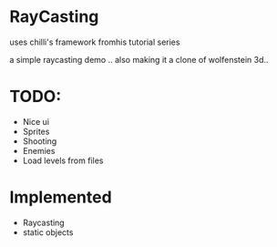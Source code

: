 # RayCasting

uses chilli's framework fromhis tutorial series


a simple raycasting demo ..
also making it a clone of wolfenstein 3d..


TODO:
======
- Nice ui
- Sprites
- Shooting
- Enemies
- Load levels from files


Implemented
===========
- Raycasting
- static objects